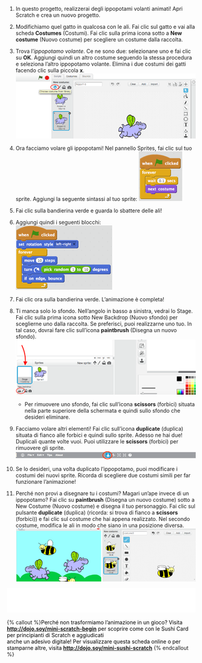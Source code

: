 1. In questo progetto, realizzerai degli ippopotami volanti animati! Apri Scratch e crea un nuovo progetto.

2. Modifichiamo quel gatto in qualcosa con le ali. Fai clic sul gatto e vai alla scheda **Costumes** (Costumi). Fai clic sulla prima icona sotto a **New costume** (Nuovo costume) per scegliere un costume dalla raccolta.   

3. Trova l’_ippopotamo volante_. Ce ne sono due: selezionane uno e fai clic su **OK**. Aggiungi quindi un altro costume seguendo la stessa procedura e seleziona l’altro ippopotamo volante. Elimina i due costumi dei gatti facendo clic sulla piccola **x**. ![](NewCostumesHippo.png)

4. Ora facciamo volare gli ippopotami! Nel pannello Sprites, fai clic sul tuo sprite. Aggiungi la seguente sintassi al tuo sprite: ![](ScratchBlocksA.png)

5. Fai clic sulla bandierina verde e guarda lo sbattere delle ali!

6. Aggiungi quindi i seguenti blocchi: ![](ScratchBlocksB.png)

7. Fai clic ora sulla bandierina verde. L’animazione è completa! 

8. Ti manca solo lo sfondo. Nell’angolo in basso a sinistra, vedrai lo Stage. Fai clic sulla prima icona sotto New Backdrop (Nuovo sfondo) per sceglierne uno dalla raccolta. Se preferisci, puoi realizzarne uno tuo. In tal caso, dovrai fare clic sull’icona **paintbrush** (Disegna un nuovo sfondo). ![](NewBackdropSmaller.png)
    * Per rimuovere uno sfondo, fai clic sull’icona **scissors** (forbici) situata nella parte superiore della schermata e quindi sullo sfondo che desideri eliminare.

9. Facciamo volare altri elementi! Fai clic sull’icona **duplicate** (duplica) situata di fianco alle forbici e quindi sullo sprite. Adesso ne hai due! Duplicali quante volte vuoi. Puoi utilizzare le **scissors** (forbici) per rimuovere gli sprite. ![](ScratchDuplicateBtnCircled.png)

10. Se lo desideri, una volta duplicato l’ippopotamo, puoi modificare i costumi dei nuovi sprite. Ricorda di scegliere due costumi simili per far funzionare l’animazione!

11. Perché non provi a disegnare tu i costumi?  Magari un’ape invece di un ippopotamo? Fai clic su **paintbrush** (Disegna un nuovo costume) sotto a New Costume (Nuovo costume) e disegna il tuo personaggio. Fai clic sul pulsante **duplicate** (duplica) \(ricorda: si trova di fianco a **scissors** (forbici)\) e fai clic sul costume che hai appena realizzato. Nel secondo costume, modifica le ali in modo che siano in una posizione diversa. ![](CostumesDrawBees.png)

![](whitespace_105_800.png)

{% callout %}<span style="color: #000000;">Perché non trasformiamo l’animazione in un gioco? Visita <b>http://dojo.soy/mini-scratch-begin</b> per scoprire come con le Sushi Card per principianti di Scratch e aggiudicati <br />anche un adesivo digitale! Per visualizzare questa scheda online o per stamparne altre, visita <b>http://dojo.soy/mini-sushi-scratch</b> </span>
{% endcallout %}